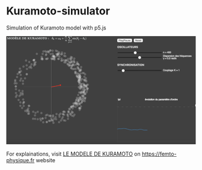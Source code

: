 # Kuramoto-simulator
Simulation of Kuramoto model with p5.js

![Simulation screenshot](ScreenShotKuramoto.png)

For explainations, visit [LE MODELE DE KURAMOTO](https://femto-physique.fr/physique_statistique/modele-de-kuramoto.php) on <https://femto-physique.fr> website
